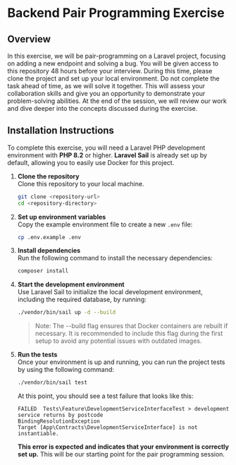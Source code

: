# Backend Pair Programming Exercise

## Overview
In this exercise, we will be pair-programming on a Laravel project, focusing on adding a new endpoint and solving a bug. You will be given access to this repository 48 hours before your interview. During this time, please clone the project and set up your local environment. Do not complete the task ahead of time, as we will solve it together. This will assess your collaboration skills and give you an opportunity to demonstrate your problem-solving abilities. At the end of the session, we will review our work and dive deeper into the concepts discussed during the exercise.

## Installation Instructions

To complete this exercise, you will need a Laravel PHP development environment with **PHP 8.2** or higher. **Laravel Sail** is already set up by default, allowing you to easily use Docker for this project.

1. **Clone the repository**  
   Clone this repository to your local machine.  
   ```bash
   git clone <repository-url>
   cd <repository-directory>

2. **Set up environment variables**  
   Copy the example environment file to create a new `.env` file:
   ```bash
   cp .env.example .env

3. **Install dependencies**  
   Run the following command to install the necessary dependencies:  
   ```bash
   composer install

4. **Start the development environment**  
   Use Laravel Sail to initialize the local development environment, including the required database, by running:
   ```bash
   ./vendor/bin/sail up -d --build
   ```
   > Note: The --build flag ensures that Docker containers are rebuilt if necessary. It is recommended to include this flag during the first setup to avoid any potential issues with outdated images.

5. **Run the tests**  
   Once your environment is up and running, you can run the project tests by using the following command:
   ```bash
   ./vendor/bin/sail test
   ```
   
   At this point, you should see a test failure that looks like this:
   ```
   FAILED  Tests\Feature\DevelopmentServiceInterfaceTest > development service returns by postcode
   BindingResolutionException
   Target [App\Contracts\DevelopmentServiceInterface] is not instantiable.
   ```

   **This error is expected and indicates that your environment is correctly set up.** This will be our starting point for the pair programming session.
